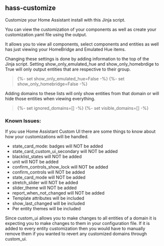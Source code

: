 ## hass-customize

Customize your Home Assistant install with this Jinja script.

You can view the customization of your components as well as create your customization.yaml file using the output.

It allows you to view all components, select components and entities as well has just viewing your HomeBridge and Emulated Hue items.

Changing these settings is done by adding information to the top of the Jinja script. Setting show_only_emulated_hue and show_only_homebrdige to True will only output entities that are respective to their group.

>{%- set show_only_emulated_hue=False -%}
>{%- set show_only_homebridge=False -%}

Adding domains to these lists will only show entities from that domain or will hide those entities when viewing everything.

>{%- set ignored_domains=[] -%}
>{%- set visible_domains=[] -%}

### Known Issues:

If you use Home Assistant Custom UI there are some things to know about how your customizations will be handled.

- state_card_mode: badges will NOT be added
- state_card_custom_ui_secondary will NOT be added
- blacklist_states will NOT be added
- unit will NOT be added
- confirm_controls_show_lock will NOT be added
- confirm_controls will NOT be added
- state_card_mode will NOT be added
- stretch_slider will NOT be added
- slider_theme will NOT be added
- report_when_not_changed will NOT be added
- Template attributes will be included
- show_last_changed will be included
- Per entity themes will be included

Since custom_ui allows you to make changes to all entities of a domain it is expecting you to make changes to them in your configuration file. If it is added to every entity customization then you would have to manually remove them if you wanted to revert any customized domains through custom_ui.